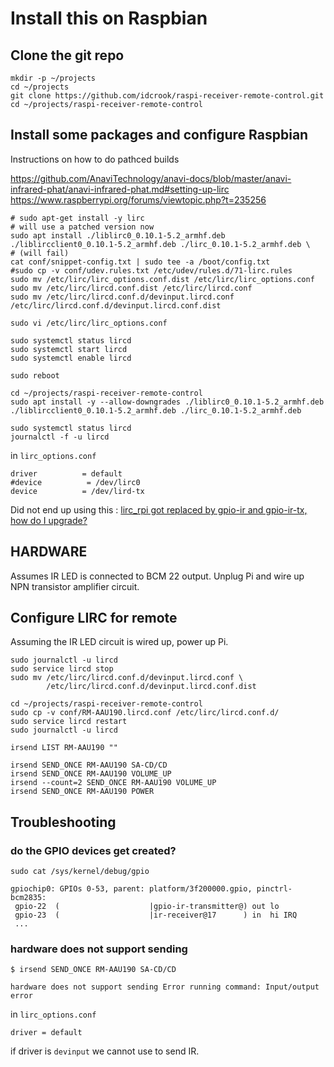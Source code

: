 Install this on Raspbian
========================

Clone the git repo
------------------

```
mkdir -p ~/projects
cd ~/projects
git clone https://github.com/idcrook/raspi-receiver-remote-control.git
cd ~/projects/raspi-receiver-remote-control
```

Install some packages and configure Raspbian
--------------------------------------------

Instructions on how to do pathced builds

https://github.com/AnaviTechnology/anavi-docs/blob/master/anavi-infrared-phat/anavi-infrared-phat.md#setting-up-lirc https://www.raspberrypi.org/forums/viewtopic.php?t=235256

```shell
# sudo apt-get install -y lirc
# will use a patched version now
sudo apt install ./liblirc0_0.10.1-5.2_armhf.deb ./liblircclient0_0.10.1-5.2_armhf.deb ./lirc_0.10.1-5.2_armhf.deb \
# (will fail)
cat conf/snippet-config.txt | sudo tee -a /boot/config.txt
#sudo cp -v conf/udev.rules.txt /etc/udev/rules.d/71-lirc.rules
sudo mv /etc/lirc/lirc_options.conf.dist /etc/lirc/lirc_options.conf
sudo mv /etc/lirc/lircd.conf.dist /etc/lirc/lircd.conf
sudo mv /etc/lirc/lircd.conf.d/devinput.lircd.conf /etc/lirc/lircd.conf.d/devinput.lircd.conf.dist

sudo vi /etc/lirc/lirc_options.conf

sudo systemctl status lircd
sudo systemctl start lircd
sudo systemctl enable lircd

sudo reboot

cd ~/projects/raspi-receiver-remote-control
sudo apt install -y --allow-downgrades ./liblirc0_0.10.1-5.2_armhf.deb ./liblircclient0_0.10.1-5.2_armhf.deb ./lirc_0.10.1-5.2_armhf.deb

sudo systemctl status lircd
journalctl -f -u lircd
```

in `lirc_options.conf`

```
driver          = default
#device          = /dev/lirc0
device          = /dev/lird-tx
```

Did not end up using this : [lirc_rpi got replaced by gpio-ir and gpio-ir-tx, how do I upgrade?](https://github.com/raspberrypi/linux/issues/2993#issuecomment-497420228)

HARDWARE
--------

Assumes IR LED is connected to BCM 22 output. Unplug Pi and wire up NPN transistor amplifier circuit.

Configure LIRC for remote
-------------------------

Assuming the IR LED circuit is wired up, power up Pi.

```
sudo journalctl -u lircd
sudo service lircd stop
sudo mv /etc/lirc/lircd.conf.d/devinput.lircd.conf \
        /etc/lirc/lircd.conf.d/devinput.lircd.conf.dist

cd ~/projects/raspi-receiver-remote-control
sudo cp -v conf/RM-AAU190.lircd.conf /etc/lirc/lircd.conf.d/
sudo service lircd restart
sudo journalctl -u lircd

irsend LIST RM-AAU190 ""

irsend SEND_ONCE RM-AAU190 SA-CD/CD
irsend SEND_ONCE RM-AAU190 VOLUME_UP
irsend --count=2 SEND_ONCE RM-AAU190 VOLUME_UP
irsend SEND_ONCE RM-AAU190 POWER
```

Troubleshooting
---------------

### do the GPIO devices get created?

```
sudo cat /sys/kernel/debug/gpio
```

```
gpiochip0: GPIOs 0-53, parent: platform/3f200000.gpio, pinctrl-bcm2835:
 gpio-22  (                    |gpio-ir-transmitter@) out lo
 gpio-23  (                    |ir-receiver@17      ) in  hi IRQ
 ...
```

### hardware does not support sending

```
$ irsend SEND_ONCE RM-AAU190 SA-CD/CD
```

```
hardware does not support sending Error running command: Input/output error
```

in `lirc_options.conf`

```
driver = default
```

if driver is `devinput` we cannot use to send IR.
